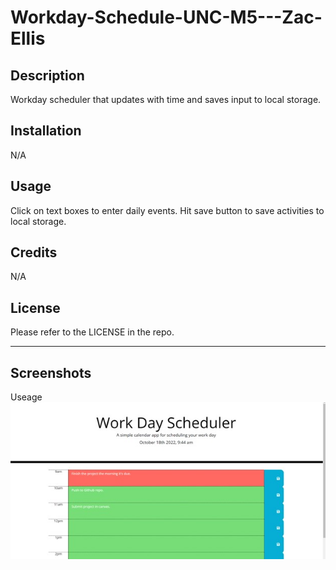# Workday-Schedule-UNC-M5---Zac-Ellis 

## Description

Workday scheduler that updates with time and saves input to local storage.   


## Installation

N/A

## Usage

Click on text boxes to enter daily events. 
Hit save button to save activities to local storage. 

## Credits

N/A

## License

Please refer to the LICENSE in the repo.

---
## Screenshots
Useage
![Alt Screenshot of application running](./ScreenShot1.jpg)
